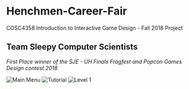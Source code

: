 # Henchmen-Career-Fair
COSC4358 Introduction to Interactive Game Design - Fall 2018 Project

## Team Sleepy Computer Scientists

*First Place winner of the SJE - UH Finals Fragfest and Popcon Games Design contest 2018*

![Main Menu](https://i.imgur.com/PtZ3W6M.png)
![Tutorial](https://i.imgur.com/w4FMbOx.png)
![Level 1](https://i.imgur.com/CHmG2EC.png)
